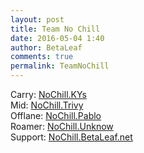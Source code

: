```yaml
---
layout: post
title: Team No Chill
date: 2016-05-04 1:40
author: BetaLeaf
comments: true
permalink: TeamNoChill
---
```


Carry: [NoChill.KYs](http://steamcommunity.com/id/RTZ305/)  
Mid: [NoChill.Trivy](http://steamcommunity.com/id/thenudesexydude/)  
Offlane: [NoChill.Pablo](http://steamcommunity.com/id/Legitimatetrollface/)  
Roamer: [NoChill.Unknow](http://steamcommunity.com/profiles/76561198193847798/)  
Support: [NoChill.BetaLeaf.net](http://steamcommunity.com/id/BetaLeaf/)  